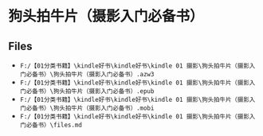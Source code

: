 # 狗头拍牛片（摄影入门必备书）

## Files

- `F:/【01分类书籍】\kindle好书\kindle好书\kindle 01 摄影\狗头拍牛片（摄影入门必备书）\狗头拍牛片（摄影入门必备书）.azw3`
- `F:/【01分类书籍】\kindle好书\kindle好书\kindle 01 摄影\狗头拍牛片（摄影入门必备书）\狗头拍牛片（摄影入门必备书）.epub`
- `F:/【01分类书籍】\kindle好书\kindle好书\kindle 01 摄影\狗头拍牛片（摄影入门必备书）\狗头拍牛片（摄影入门必备书）.mobi`
- `F:/【01分类书籍】\kindle好书\kindle好书\kindle 01 摄影\狗头拍牛片（摄影入门必备书）\files.md`
